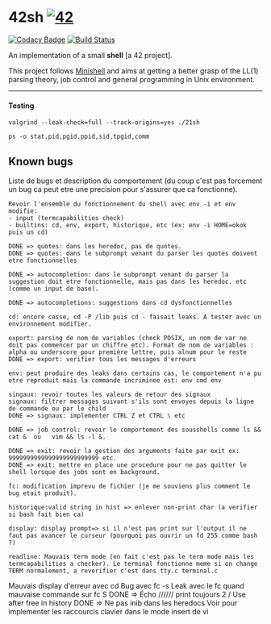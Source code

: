 # 42sh [![42](https://i.imgur.com/9NXfcit.jpg)](i.imgur.com/9NXfcit.jpg)
[![Codacy Badge](https://api.codacy.com/project/badge/Grade/d9485b7923204fa3b69323aee56e4506)](https://www.codacy.com/manual/antoinepaulbarthelemy/42sh?utm_source=github.com&amp;utm_medium=referral&amp;utm_content=Ant0wan/42sh&amp;utm_campaign=Badge_Grade) [![Build Status](https://travis-ci.org/Ant0wan/42sh.svg?branch=master)](https://travis-ci.org/Ant0wan/42sh)

An implementation of a small **shell** [a 42 project].

This project follows [Minishell](https://github.com/Ant0wan/Minishell) and aims at getting a better grasp of the LL(1) parsing theory, job control and general programming in Unix environment.

---

#### Testing

```shell=
valgrind --leak-check=full --track-origins=yes ./21sh

ps -o stat,pid,pgid,ppid,sid,tpgid,comm

```





## Known bugs

Liste de bugs et description du comportement (du coup c'est pas forcement un bug ca peut etre une precision pour s'assurer que ca fonctionne).

```
Revoir l'ensemble du fonctionnement du shell avec env -i et env modifie:
- input (termcapabilities check)
- builtins: cd, env, export, historique, etc (ex: env -i HOME=okok puis un cd)

DONE => quotes: dans les heredoc, pas de quotes.
DONE => quotes: dans le subprompt venant du parser les quotes doivent etre fonctionnelles

DONE => autocompletion: dans le subprompt venant du parser la suggestion doit etre fonctionnelle, mais pas dans les heredoc. etc (comme un input de base).

DONE => autocompletions: suggestions dans cd dysfonctionnelles

cd: encore casse, cd -P /lib puis cd - faisait leaks. A tester avec un environnement modifier.

export: parsing de nom de variables (check POSIX, un nom de var ne doit pas commencer par un chiffre etc). Format de nom de variables : alpha ou underscore pour première lettre, puis alnum pour le reste
DONE => export: verifier tous les messages d'erreurs

env: peut produire des leaks dans certains cas, le comportement n'a pu etre reproduit mais la commande incriminee est: env cmd env

singaux: revoir toutes les valeurs de retour des signaux
signaux: filtrer messages suivant s'ils sont envoyes depuis la ligne de commande ou par le child
DONE => signaux: implementer CTRL Z et CTRL \ etc

DONE => job control: revoir le comportement des sousshells comme ls && cat &  ou   vim && ls -l &.

DONE => exit: revoir la gestion des arguments faite par exit ex: 9999999999999999999999999 etc.
DONE => exit: mettre en place une procedure pour ne pas quitter le shell lorsque des jobs sont en background.

fc: modification imprevu de fichier (je me souviens plus comment le bug etait produit).

historique:valid string in hist => enlever non-print char (a verifier si bash fait bien ca)

display: display prompt=> si il n'est pas print sur l'output il ne faut pas avancer le curseur (pourquoi pas ouvrir un fd 255 comme bash ?)

readline: Mauvais term mode (en fait c'est pas le term mode mais les termcapabilities a checker). Le terminal fonctionne meme si on change TERM normalement, a reverifier c'est dans tty.c terminal.c
```

Mauvais display d'erreur avec cd
Bug avec fc -s
Leak avec le fc quand mauvaise commande sur fc S
DONE => Écho ////// print toujours 2 /
Use after free in history
DONE => Ne pas inib dans les heredocs
Voir pour implementer les raccourcis clavier dans le mode insert de vi
